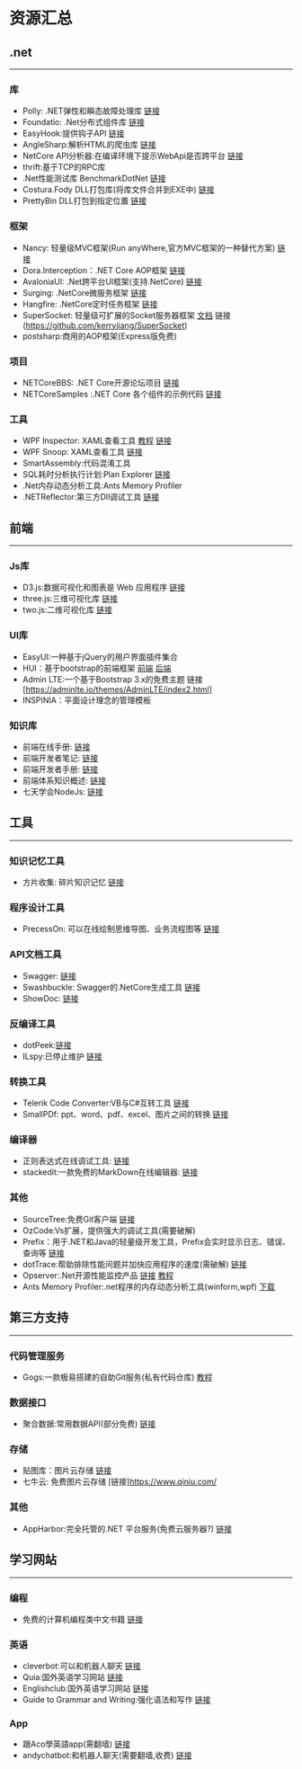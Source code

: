 ﻿# 资源汇总

## .net
***

### 库
*  Polly: .NET弹性和瞬态故障处理库 [链接](https://github.com/App-vNext/Polly)
*  Foundatio: .Net分布式组件库  [链接](https://github.com/FoundatioFx/Foundatio)
*  EasyHook:提供钩子API [链接](https://github.com/EasyHook/EasyHook)
*  AngleSharp:解析HTML的爬虫库 [链接](https://github.com/AngleSharp/AngleSharp)
*  NetCore API分析器:在编译环境下提示WebApi是否跨平台  [链接](https://www.nuget.org/packages/Microsoft.DotNet.Analyzers.Compatibility/)
*  thrift:基于TCP的RPC库
*  .Net性能测试库 BenchmarkDotNet [链接](https://benchmarkdotnet.org/)
*  Costura.Fody DLL打包库(将库文件合并到EXE中) [链接](https://github.com/Fody/Costura/)
*  PrettyBin DLL打包到指定位置 [链接](https://github.com/slmjy/PrettyBin)

### 框架
*  Nancy: 轻量级MVC框架(Run anyWhere,官方MVC框架的一种替代方案) [链接](https://github.com/NancyFx/Nancy)
*  Dora.Interception：.NET Core AOP框架 [链接](https://github.com/jiangjinnan/Dora)
*  AvaloniaUI: .Net跨平台UI框架(支持.NetCore) [链接](https://github.com/AvaloniaUI/Avalonia)
*  Surging: .NetCore微服务框架 [链接](https://github.com/dotnetcore/surging)
*  Hangfire: .NetCore定时任务框架 [链接](https://github.com/HangfireIO/Hangfire)
*  SuperSocket: 轻量级可扩展的Socket服务器框架 [文档](http://docs.supersocket.net/) 链接(https://github.com/kerryjiang/SuperSocket)
*  postsharp:商用的AOP框架(Express版免费)

### 项目
*  NETCoreBBS: .NET Core开源论坛项目 [链接](https://github.com/linezero/NETCoreBBS)
*  NETCoreSamples :.NET Core 各个组件的示例代码  [链接](https://github.com/spetz/asp-net-core-samples)

### 工具
*  WPF Inspector: XAML查看工具 [教程](http://www.wpftutorial.net/inspector.html) [链接](https://archive.codeplex.com/?p=wpfinspector)
*  WPF Snoop: XAML查看工具 [链接](https://github.com/cplotts/snoopwpf)
*  SmartAssembly:代码混淆工具
*  SQL耗时分析执行计划:Plan Explorer [链接](https://www.sentryone.com/plan-explorer)
*  .Net内存动态分析工具:Ants Memory Profiler
*  .NETReflector:第三方Dll调试工具 [链接](https://marketplace.visualstudio.com/items?itemName=vs-publisher-306627.NETReflectorVisualStudioExtension)


## 前端
***

### Js库
*  D3.js:数据可视化和图表是 Web 应用程序 [链接](https://d3js.org/)
*  three.js:三维可视化库 [链接](https://threejs.org/)
*  two.js:二维可视化库 [链接](https://two.js.org/)

### UI库
*  EasyUI:一种基于jQuery的用户界面插件集合 
*  HUI：基于bootstrap的前端框架 [前端](http://www.h-ui.net/index.shtml) [后端](http://www.h-ui.net/H-ui.admin.shtml)
*  Admin LTE:一个基于Bootstrap 3.x的免费主题 链接[https://adminlte.io/themes/AdminLTE/index2.html]
*  INSPINIA：平面设计理念的管理模板

### 知识库
*  前端在线手册: [链接](http://www.jqhtml.com/category/manual)
*  前端开发者笔记: [链接](https://dwqs.gitbooks.io/frontenddevhandbook/content/)
*  前端开发者手册: [链接](https://li-xinyang.gitbooks.io/frontend-notebook/content/)
*  前端体系知识概述:  [链接](http://www.cnblogs.com/sb19871023/p/3894452.html)
*  七天学会NodeJs:   [链接](http://nqdeng.github.io/7-days-nodejs/)

## 工具
***

### 知识记忆工具
* 方片收集: 碎片知识记忆  [链接](http://funp.in/#) 

### 程序设计工具
*  PrecessOn: 可以在线绘制思维导图、业务流程图等  [链接](https://www.processon.com/) 

### API文档工具
*  Swagger: [链接](https://swagger.io/)
*  Swashbuckle: Swagger的.NetCore生成工具  [链接](https://github.com/domaindrivendev/Swashbuckle.AspNetCore)
*  ShowDoc: [链接](https://www.showdoc.cc/web/#/)

### 反编译工具
*  dotPeek:[链接](https://www.jetbrains.com/decompiler)
*  ILspy:已停止维护 [链接](https://github.com/icsharpcode/ILSpy#ilspy-------)

### 转换工具
*  Telerik Code Converter:VB与C#互转工具 [链接](http://converter.telerik.com/)
*  SmallPDf: ppt、word、pdf、excel、图片之间的转换 [链接](https://smallpdf.com/)

### 编译器
*  正则表达式在线调试工具:  [链接](http://regex.zjmainstay.cn/)
*  stackedit:一款免费的MarkDown在线编辑器: [链接](https://stackedit.io/app#)

### 其他
*  SourceTree:免费Git客户端 [链接](https://www.sourcetreeapp.com/)
*  OzCode:Vs扩展，提供强大的调试工具(需要破解)
*  Prefix：用于.NET和Java的轻量级开发工具，Prefix会实时显示日志、错误、查询等 [链接](https://stackify.com/prefix/)
*  dotTrace:帮助排除性能问题并加快应用程序的速度(需破解) [链接](https://www.jetbrains.com/profiler/)
*  Opserver:.Net开源性能监控产品 [链接](https://github.com/opserver/Opserver) [教程](http://www.cnblogs.com/GuZhenYin/p/8038110.html)
*  Ants Memory Profiler:.net程序的内存动态分析工具(winform,wpf) [下载](https://www.red-gate.com/products/dotnet-development/ants-memory-profiler/)


## 第三方支持
***

###  代码管理服务
*  Gogs:一款极易搭建的自助Git服务(私有代码仓库)  [教程](https://gogs.io/)

### 数据接口
*  聚合数据:常用数据API(部分免费) [链接](https://www.juhe.cn/)

### 存储
*  贴图库：图片云存储 [链接](http://www.tietuku.com/)
*  七牛云: 免费图片云存储 [链接]https://www.qiniu.com/

### 其他
*  AppHarbor:完全托管的.NET 平台服务(免费云服务器?) [链接](https://appharbor.com/)


## 学习网站
***

### 编程
*  免费的计算机编程类中文书籍  [链接](https://github.com/justjavac/free-programming-books-zh_CN)

### 英语
*  cleverbot:可以和机器人聊天 [链接](http://www.cleverbot.com/)
*  Quia:国外英语学习网站  [链接](https://www.quia.com/shared/english/)
*  Englishclub:国外英语学习网站  [链接](https://www.englishclub.com/learn-english.htm)
*  Guide to Grammar and Writing:强化语法和写作  [链接](http://grammar.ccc.commnet.edu/grammar/)

### App
*  跟Aco學英語app(需翻墙)  [链接](http://acobot.com/)
*  andychatbot:和机器人聊天(需要翻墙,收费)  [链接](http://andychatbot.com/)  

